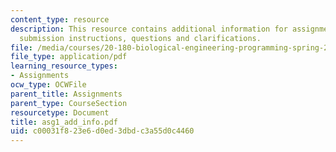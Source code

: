 ```yaml
---
content_type: resource
description: This resource contains additional information for assignment 1 such as
  submission instructions, questions and clarifications.
file: /media/courses/20-180-biological-engineering-programming-spring-2006/c00031f823e6d0ed3dbdc3a55d0c4460_asg1_add_info.pdf
file_type: application/pdf
learning_resource_types:
- Assignments
ocw_type: OCWFile
parent_title: Assignments
parent_type: CourseSection
resourcetype: Document
title: asg1_add_info.pdf
uid: c00031f8-23e6-d0ed-3dbd-c3a55d0c4460
---
```

